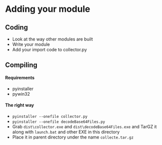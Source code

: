Adding your module
==================

## Coding

- Look at the way other modules are built
- Write your module
- Add your import code to collector.py


## Compiling

#### Requirements

- pyinstaller
- pywin32

#### The right way

- `pyinstaller --onefile collector.py`
- `pyinstaller --onefile decodeBase64Files.py`
- Grab `dist\collector.exe` and `dist\decodeBase64Files.exe` and TarGZ it along with `launch.bat` and other EXE in this directory
- Place it in parent directory under the name `collecte.tar.gz`